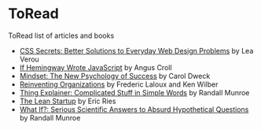 # ToRead
ToRead list of articles and books

* [CSS Secrets: Better Solutions to Everyday Web Design Problems](http://www.amazon.com/CSS-Secrets-Solutions-Everyday-Problems/dp/1449372635/) by Lea Verou 
* [If Hemingway Wrote JavaScript](http://www.amazon.com/Hemingway-Wrote-JavaScript-Angus-Croll/dp/1593275854/) by Angus Croll
* [Mindset: The New Psychology of Success](http://www.amazon.com/Mindset-Psychology-Success-Carol-Dweck/dp/0345472322/) by Carol Dweck
* [Reinventing Organizations](http://www.reinventingorganizations.com/) by Frederic Laloux and Ken Wilber
* [Thing Explainer: Complicated Stuff in Simple Words](http://www.amazon.com/Thing-Explainer-Complicated-Stuff-Simple/dp/0544668251) by Randall Munroe
* [The Lean Startup](http://theleanstartup.com/) by Eric Ries
* [What If?: Serious Scientific Answers to Absurd Hypothetical Questions](https://whatif.xkcd.com/book/) by Randall Munroe
